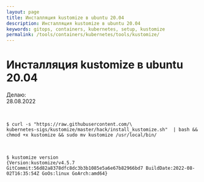 ```yaml
---
layout: page
title: Инсталляция kustomize в ubuntu 20.04
description: Инсталляция kustomize в ubuntu 20.04
keywords: gitops, containers, kubernetes, setup, kustomize
permalink: /tools/containers/kubernetes/tools/kustomize/
---
```


# Инсталляция kustomize в ubuntu 20.04

Делаю:  
28.08.2022

<br/>

```
$ curl -s "https://raw.githubusercontent.com/\
kubernetes-sigs/kustomize/master/hack/install_kustomize.sh"  | bash && chmod +x kustomize && sudo mv kustomize /usr/local/bin/
```

<br/>

```
$ kustomize version
{Version:kustomize/v4.5.7 GitCommit:56d82a8378dfc8dc3b3b1085e5a6e67b82966bd7 BuildDate:2022-08-02T16:35:54Z GoOs:linux GoArch:amd64}
```
